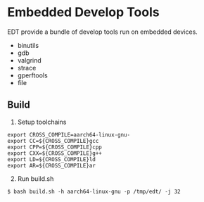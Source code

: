 # Embedded Develop Tools

EDT provide a bundle of develop tools run on embedded devices.

- binutils
- gdb
- valgrind
- strace
- gperftools
- file

## Build

1. Setup toolchains
```
export CROSS_COMPILE=aarch64-linux-gnu-
export CC=${CROSS_COMPILE}gcc
export CPP=${CROSS_COMPILE}cpp
export CXX=${CROSS_COMPILE}g++
export LD=${CROSS_COMPILE}ld
export AR=${CROSS_COMPILE}ar
```
2. Run build.sh
```
$ bash build.sh -h aarch64-linux-gnu -p /tmp/edt/ -j 32
```
